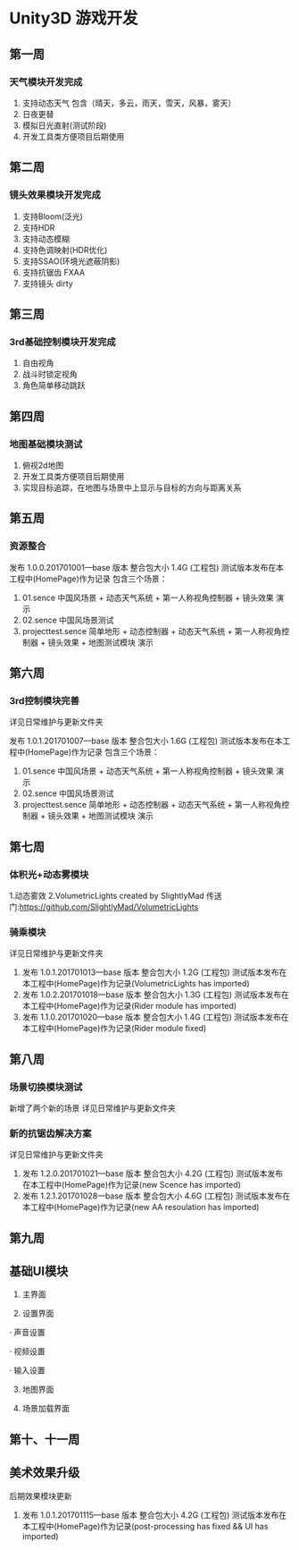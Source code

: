# Unity3D 游戏开发
## 第一周 
### 天气模块开发完成
1. 支持动态天气 包含（晴天，多云，雨天，雪天，风暴，雾天）
2. 日夜更替
3. 模拟日光直射(测试阶段)
4. 开发工具类方便项目后期使用

## 第二周
### 镜头效果模块开发完成
1. 支持Bloom(泛光)
2. 支持HDR
3. 支持动态模糊
4. 支持色调映射(HDR优化)
5. 支持SSAO(环境光遮蔽阴影)
6. 支持抗锯齿 FXAA
7. 支持镜头 dirty

## 第三周
### 3rd基础控制模块开发完成
1. 自由视角
2. 战斗时锁定视角
3. 角色简单移动跳跃

## 第四周
### 地图基础模块测试
1. 俯视2d地图
2. 开发工具类方便项目后期使用
3. 实现目标追踪，在地图与场景中上显示与目标的方向与距离关系

## 第五周
### 资源整合
发布 1.0.0.201701001—base 版本 整合包大小 1.4G (工程包) 测试版本发布在本工程中(HomePage)作为记录
包含三个场景：
1. 01.sence 中国风场景 + 动态天气系统 + 第一人称视角控制器 + 镜头效果 演示
2. 02.sence 中国风场景测试
3. projecttest.sence 简单地形 + 动态控制器 + 动态天气系统 + 第一人称视角控制器 + 镜头效果 + 地图测试模块 演示

## 第六周
### 3rd控制模块完善
详见日常维护与更新文件夹

发布 1.0.1.201701007—base 版本 整合包大小 1.6G (工程包) 测试版本发布在本工程中(HomePage)作为记录
包含三个场景：
1. 01.sence 中国风场景 + 动态天气系统 + 第一人称视角控制器 + 镜头效果 演示
2. 02.sence 中国风场景测试
3. projecttest.sence 简单地形 + 动态控制器 + 动态天气系统 + 第一人称视角控制器 + 镜头效果 + 地图测试模块 演示

## 第七周
### 体积光+动态雾模块
1.动态雾效
2.VolumetricLights created by SlightlyMad 传送门:https://github.com/SlightlyMad/VolumetricLights
### 骑乘模块
详见日常维护与更新文件夹

1. 发布 1.0.1.201701013—base 版本 整合包大小 1.2G (工程包) 测试版本发布在本工程中(HomePage)作为记录(VolumetricLights has imported)
2. 发布 1.0.2.201701018—base 版本 整合包大小 1.3G (工程包) 测试版本发布在本工程中(HomePage)作为记录(Rider module has imported)
3. 发布 1.1.0.201701020—base 版本 整合包大小 1.4G (工程包) 测试版本发布在本工程中(HomePage)作为记录(Rider module fixed)

## 第八周
### 场景切换模块测试
新增了两个新的场景
详见日常维护与更新文件夹

### 新的抗锯齿解决方案
详见日常维护与更新文件夹

1. 发布 1.2.0.201701021—base 版本 整合包大小 4.2G (工程包) 测试版本发布在本工程中(HomePage)作为记录(new Scence has imported)
2. 发布 1.2.1.201701028—base 版本 整合包大小 4.6G (工程包) 测试版本发布在本工程中(HomePage)作为记录(new AA resoulation has imported)

## 第九周
## 基础UI模块

1. 主界面

2. 设置界面

 · 声音设置
  
 · 视频设置
  
 · 输入设置
  
3. 地图界面

4. 场景加载界面

## 第十、十一周
## 美术效果升级
后期效果模块更新
1. 发布 1.0.1.201701115—base 版本 整合包大小 4.2G (工程包) 测试版本发布在本工程中(HomePage)作为记录(post-processing has fixed && UI has imported)
